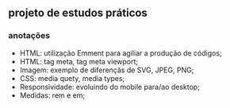 ## projeto de estudos práticos

### anotações
- HTML: utilização Emment para agiliar a produção de códigos; 
- HTML: tag meta, tag meta viewport; 
- Imagem: exemplo de diferençãs de SVG, JPEG, PNG; 
- CSS: media quety, media types; 
- Responsividade: evoluindo do mobile para/ao desktop; 
- Medidas: rem e em; 

